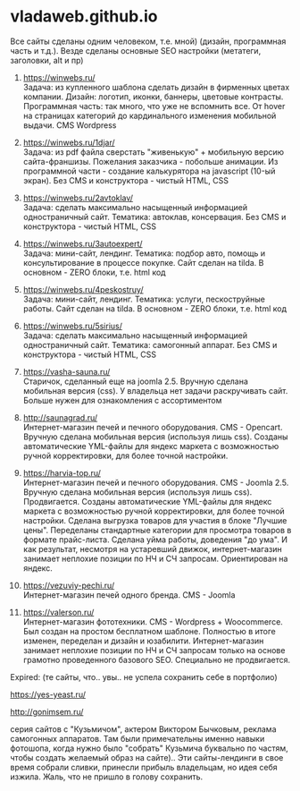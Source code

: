 # vladaweb.github.io
<p>Все сайты сделаны одним человеком, т.е. мной) (дизайн, программная часть и т.д.). Везде сделаны основные SEO настройки (метатеги, заголовки, alt и пр)</p>

<ol>
  <li>
<p><a href="https://winwebs.ru/" target="_blank">https://winwebs.ru/</a><br>
Задача: из купленного шаблона сделать дизайн в фирменных цветах компании. Дизайн: логотип, иконки, баннеры, цветовые контрасты. Программная часть: так много, что уже не вспомнить все. От hover на страницах категорий до кардинального изменения мобильной выдачи. CMS Wordpress</p>
  </li>
  <li>
<p><a href="https://winwebs.ru/1djar/" target="_blank">https://winwebs.ru/1djar/</a><br>
Задача: из pdf файла сверстать "живенькую" + мобильную версию сайта-франшизы. Пожелания заказчика - побольше анимации. Из программной части - создание калькурятора на javascript (10-ый экран). Без CMS и конструктора - чистый HTML, CSS</p>
  <li>
<p><a href="https://winwebs.ru/2avtoklav/" target="_blank">https://winwebs.ru/2avtoklav/</a><br>
Задача: сделать максимально насыщенный информацией одностраничный сайт. Тематика: автоклав, консервация. Без CMS и конструктора - чистый HTML, CSS</p>
  </li>
  <li>
<p><a href="https://winwebs.ru/3autoexpert/" target="_blank">https://winwebs.ru/3autoexpert/</a><br>
Задача: мини-сайт, лендинг. Тематика: подбор авто, помощь и консультирование в процессе покупке. Сайт сделан на tilda. В основном - ZERO блоки, т.е. html код</p>
  </li>
  <li>
<p><a href="https://winwebs.ru/4peskostruy/" target="_blank">https://winwebs.ru/4peskostruy/</a><br>
Задача: мини-сайт, лендинг. Тематика: услуги, пескоструйные работы. Сайт сделан на tilda. В основном - ZERO блоки, т.е. html код</p>
  </li>
  <li>
<p><a href="https://winwebs.ru/5sirius/" target="_blank">https://winwebs.ru/5sirius/</a><br>
Задача: сделать максимально насыщенный информацией одностраничный сайт. Тематика: самогонный аппарат. Без CMS и конструктора - чистый HTML, CSS</p>
  </li>
  <li>
<p><a href="https://vasha-sauna.ru/" target="_blank">https://vasha-sauna.ru/</a><br>
Старичок, сделанный еще на joomla 2.5. Вручную сделана мобильная версия (css). У владельца нет задачи раскручивать сайт. Больше нужен для ознакомления с ассортиментом</p>
  </li>
  <li>
<p><a href="https://saunagrad.ru/" target="_blank">http://saunagrad.ru/</a><br>
Интернет-магазин печей и печного оборудования. CMS - Opencart. Вручную сделана мобильная версия (используя лишь css). Созданы автоматические YML-файлы для яндекс маркета с возможностью ручной корректировки, для более точной настройки.</p>
  </li>
  <li>
<p><a href="https://harvia-top.ru/" target="_blank">https://harvia-top.ru/</a><br>
Интернет-магазин печей и печного оборудования. CMS - Joomla 2.5. Вручную сделана мобильная версия (используя лишь css). Продвигается. Созданы автоматические YML-файлы для яндекс маркета с возможностью ручной корректировки, для более точной настройки. Сделана выгрузка товаров для участия в блоке "Лучшие цены". Переделаны стандартные категории для просмотра товаров в формате прайс-листа. Сделана уйма работы, доведения "до ума". И как результат, несмотря на устаревший движок, интернет-магазин занимает неплохие позиции по НЧ и СЧ запросам. Ориентирован на яндекс. </p>
  </li>
  <li>
<p><a href="https://vezuviy-pechi.ru/" target="_blank">https://vezuviy-pechi.ru/</a><br>
Интернет-магазин печей одного бренда. CMS - Joomla</p>
  </li>
  <li>
<p><a href="https://valerson.ru/" target="_blank">https://valerson.ru/</a><br>
Интернет-магазин фототехники. CMS - Wordpress + Woocommerce. Был создан на простом бесплатном шаблоне. Полностью в итоге изменен, переделан и дизайн и юзабилити. Интернет-магазин занимает неплохие позиции по НЧ и СЧ запросам только на основе грамотно проведенного базового SEO. Специально не продвигается.</p>
  </li>
</ol>

Expired: (те сайты, что.. увы.. не успела сохранить себе в портфолио)
<p><a href="https://yes-yeast.ru/" target="_blank">https://yes-yeast.ru/</a></p>
<p><a href="https://gonimsem.ru/" target="_blank">http://gonimsem.ru/</a></p>
<p>серия сайтов с "Кузьмичом", актером Виктором Бычковым, реклама самогонных аппаратов. Там были примечательны именно навыки фотошопа, когда нужно было "собрать" Кузьмича буквально по частям, чтобы создать желаемый образ на сайте)..
Эти сайты-лендинги в свое время собрали сливки, принесли прибыль владельцам, но идея себя изжила. 
Жаль, что не пришло в голову сохранить.</p>

